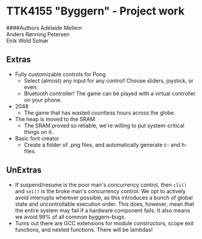 TTK4155 "Byggern" - Project work
================================

####Authors
Adelaide Mellem  
Anders Rønning Petersen  
Eirik Wold Solnør

Extras
------
 - Fully customizable controls for Pong
   - Select (almost) any input for any control! Choose sliders, joystick, or even:
   - Bluetooth controller! The game can be played with a virtual controller on your phone.
 - 2048
   - The game that has wasted countless hours across the globe.
 - The heap is moved to the SRAM
   - The SRAM proved so reliable, we're willing to put system-critical things on it.
 - Basic font creator
   - Create a folder of .png files, and automatically generate c- and h-files.

UnExtras
--------
 - If suspend/resume is the poor man's concurrency control, then `cli()` and `sei()` is the broke man's concurrency control. We opt to actively avoid interrupts wherever possible, as this introduces a bunch of global state and uncontrollable execution order. This does, however, mean that the entire system may fail if a hardware component fails. It also means we avoid 99% of all common byggern-bugs.
 - Turns out there are GCC extensions for module constructors, scope exit functions, and nested functions. There will be lambdas!

 

